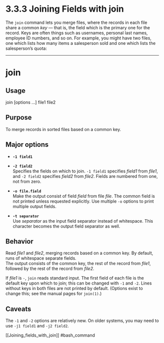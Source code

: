 # 3.3.3 Joining Fields with join

The `join` command lets you merge files, where the records in each file share a common *key* — that is, the field which is the primary one for the record. Keys are often things such as usernames, personal last names, employee ID numbers, and so on. For example, you might have two files, one which lists how many items a salesperson sold and one which lists the salesperson’s quota:

---

# join

## Usage

join [options ...] file1 file2

## Purpose

To merge records in sorted files based on a common key.

## Major options

- **`-1 field1`**  
- **`-2 field2`**  
  Specifies the fields on which to join. `-1 field1` specifies *field1* from *file1*, and `-2 field2` specifies *field2* from *file2*. Fields are numbered from one, not from zero.

- **`-o file.field`**  
  Make the output consist of field *field* from file *file*. The common field is not printed unless requested explicitly. Use multiple `-o` options to print multiple output fields.

- **`-t separator`**  
  Use *separator* as the input field separator instead of whitespace. This character becomes the output field separator as well.

## Behavior

Read *file1* and *file2*, merging records based on a common key. By default, runs of whitespace separate fields.  
The output consists of the common key, the rest of the record from *file1*, followed by the rest of the record from *file2*.  

If *file1* is `-`, `join` reads standard input. The first field of each file is the default key upon which to join; this can be changed with `-1` and `-2`. Lines without keys in both files are not printed by default. (Options exist to change this; see the manual pages for `join(1)`.)

## Caveats

The `-1` and `-2` options are relatively new. On older systems, you may need to use `-j1 field1` and `-j2 field2`.

[[Joining_fields_with_join]]
 #bash_command
